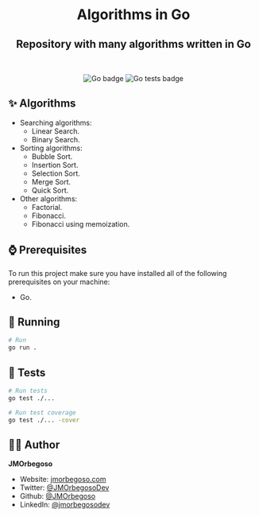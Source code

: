 <h1 align="center">Algorithms in Go</h1>
<h2 align="center">Repository with many algorithms written in Go</h2>

<br/>

<p align="center">
    <img src="https://img.shields.io/badge/Go-informational?style=flat&logo=go&logoColor=white" alt="Go badge"/>
    <img src="https://img.shields.io/badge/%F0%9F%A7%AA-Go%20tests-brightgreen" alt="Go tests badge"/>
</p>

## ✨ Algorithms

- Searching algorithms:
  - Linear Search.
  - Binary Search.
- Sorting algorithms:
  - Bubble Sort.
  - Insertion Sort.
  - Selection Sort.
  - Merge Sort.
  - Quick Sort.
- Other algorithms:
  - Factorial.
  - Fibonacci.
  - Fibonacci using memoization.

## ⌚ Prerequisites

To run this project make sure you have installed all of the following prerequisites on your machine:

- Go.

## 🚀 Running

```bash
# Run
go run .
```

## 🧪 Tests

```bash
# Run tests
go test ./...

# Run test coverage
go test ./... -cover
```

## 🧑‍💻 Author

**JMOrbegoso**

- Website: [jmorbegoso.com](https://www.jmorbegoso.com)
- Twitter: [@JMOrbegosoDev](https://twitter.com/JMOrbegosoDev/)
- Github: [@JMOrbegoso](https://github.com/JMOrbegoso/)
- LinkedIn: [@jmorbegosodev](https://www.linkedin.com/in/jmorbegosodev/)
